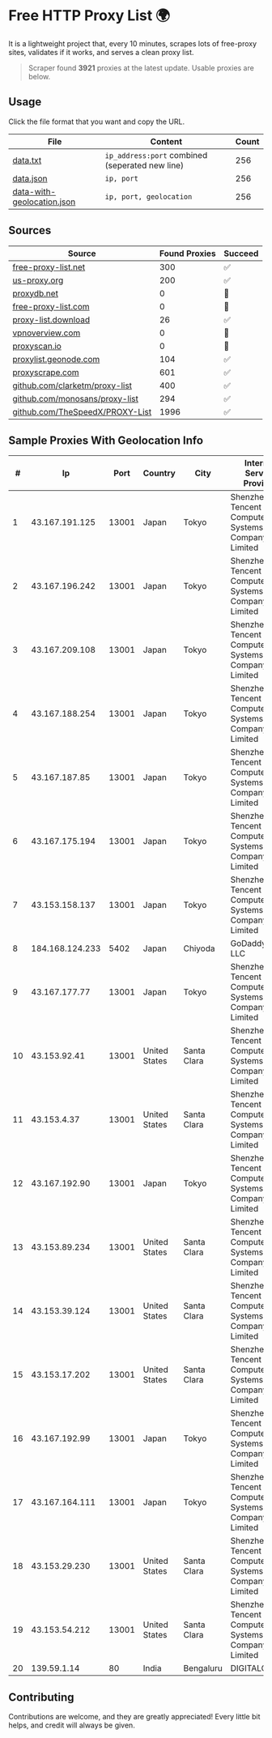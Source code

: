 
# Free HTTP Proxy List 🌍

It is a lightweight project that, every 10 minutes, scrapes lots of free-proxy sites, validates if it works, and serves a clean proxy list.


> Scraper found **3921** proxies at the latest update. Usable proxies are below.

## Usage

Click the file format that you want and copy the URL.


|File|Content|Count|
|----|-------|-----|
|[data.txt](https://raw.githubusercontent.com/themiralay/Proxy-List-World/master/data.txt)|`ip_address:port` combined (seperated new line)|256|
|[data.json](https://raw.githubusercontent.com/themiralay/Proxy-List-World/master/data.json)|`ip, port`|256|
|[data-with-geolocation.json](https://raw.githubusercontent.com/themiralay/Proxy-List-World/master/data-with-geolocation.json)|`ip, port, geolocation`|256|

## Sources

|Source|Found Proxies|Succeed|
|------|-------------|-------|
|[free-proxy-list.net](https://free-proxy-list.net)|300|✅|
|[us-proxy.org](https://www.us-proxy.org)|200|✅|
|[proxydb.net](http://proxydb.net)|0|🚫|
|[free-proxy-list.com](https://free-proxy-list.com/?page=&port=&type%5B%5D=http&type%5B%5D=https&up_time=0&search=Search)|0|🚫|
|[proxy-list.download](https://www.proxy-list.download/HTTP)|26|✅|
|[vpnoverview.com](https://vpnoverview.com/privacy/anonymous-browsing/free-proxy-servers)|0|🚫|
|[proxyscan.io](https://www.proxyscan.io)|0|🚫|
|[proxylist.geonode.com](https://proxylist.geonode.com/api/proxy-list?limit=300&page=1&sort_by=lastChecked&sort_type=desc&protocols=http,https)|104|✅|
|[proxyscrape.com](https://api.proxyscrape.com/v2/?request=displayproxies&protocol=http&timeout=10000&country=all&ssl=all&anonymity=all)|601|✅|
|[github.com/clarketm/proxy-list](https://raw.githubusercontent.com/clarketm/proxy-list/master/proxy-list-raw.txt)|400|✅|
|[github.com/monosans/proxy-list](https://raw.githubusercontent.com/monosans/proxy-list/main/proxies/http.txt)|294|✅|
|[github.com/TheSpeedX/PROXY-List](https://raw.githubusercontent.com/TheSpeedX/PROXY-List/master/http.txt)|1996|✅|


## Sample Proxies With Geolocation Info

|#|Ip|Port|Country|City|Internet Service Provider|
|-|--|----|-------|----|-------------------------|
|1|43.167.191.125|13001|Japan|Tokyo|Shenzhen Tencent Computer Systems Company Limited|
|2|43.167.196.242|13001|Japan|Tokyo|Shenzhen Tencent Computer Systems Company Limited|
|3|43.167.209.108|13001|Japan|Tokyo|Shenzhen Tencent Computer Systems Company Limited|
|4|43.167.188.254|13001|Japan|Tokyo|Shenzhen Tencent Computer Systems Company Limited|
|5|43.167.187.85|13001|Japan|Tokyo|Shenzhen Tencent Computer Systems Company Limited|
|6|43.167.175.194|13001|Japan|Tokyo|Shenzhen Tencent Computer Systems Company Limited|
|7|43.153.158.137|13001|Japan|Tokyo|Shenzhen Tencent Computer Systems Company Limited|
|8|184.168.124.233|5402|Japan|Chiyoda|GoDaddy.com, LLC|
|9|43.167.177.77|13001|Japan|Tokyo|Shenzhen Tencent Computer Systems Company Limited|
|10|43.153.92.41|13001|United States|Santa Clara|Shenzhen Tencent Computer Systems Company Limited|
|11|43.153.4.37|13001|United States|Santa Clara|Shenzhen Tencent Computer Systems Company Limited|
|12|43.167.192.90|13001|Japan|Tokyo|Shenzhen Tencent Computer Systems Company Limited|
|13|43.153.89.234|13001|United States|Santa Clara|Shenzhen Tencent Computer Systems Company Limited|
|14|43.153.39.124|13001|United States|Santa Clara|Shenzhen Tencent Computer Systems Company Limited|
|15|43.153.17.202|13001|United States|Santa Clara|Shenzhen Tencent Computer Systems Company Limited|
|16|43.167.192.99|13001|Japan|Tokyo|Shenzhen Tencent Computer Systems Company Limited|
|17|43.167.164.111|13001|Japan|Tokyo|Shenzhen Tencent Computer Systems Company Limited|
|18|43.153.29.230|13001|United States|Santa Clara|Shenzhen Tencent Computer Systems Company Limited|
|19|43.153.54.212|13001|United States|Santa Clara|Shenzhen Tencent Computer Systems Company Limited|
|20|139.59.1.14|80|India|Bengaluru|DIGITALOCEAN|



## Contributing

Contributions are welcome, and they are greatly appreciated! Every
little bit helps, and credit will always be given.

